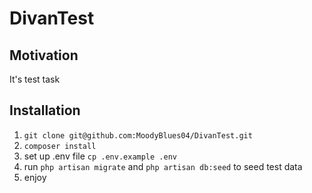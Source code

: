 # DivanTest

## Motivation
It's test task

## Installation
1. ```git clone git@github.com:MoodyBlues04/DivanTest.git```
2. ```composer install```
3. set up .env file ```cp .env.example .env```
4. run ```php artisan migrate``` and ```php artisan db:seed``` to seed test data
5. enjoy
